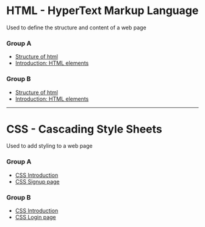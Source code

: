<h1>HTML - HyperText Markup Language</h1>
<div>Used to define the structure and content of a web page</div>
<h3>Group A</h3>
<ul>
  <li> <a href="./Group%20A/structure.html">Structure of html</a></li>
  <li><a href="./Group%20A/home.html">Introduction: HTML elements</a></li>
</ul>
<h3>Group B</h3>
<ul>
  <li> <a href="./Group%20B/structure.html">Structure of html</a></li>
  <li><a href="./Group%20B/home.html">Introduction: HTML elements</a></li>
</ul>
<hr>
<h1>CSS - Cascading Style Sheets</h1>
<div>Used to add styling to a web page</div>
<h3>Group A</h3>
<ul>
  <li> <a href="./Group%20A/structure.html">CSS Introduction</a></li>
  <li><a href="">CSS Signup page</a></li>
</ul>
<h3>Group B</h3>
<ul>
  <li> <a href="./Group%20A/structure.html">CSS Introduction</a></li>
  <li><a href="">CSS Login page</a></li>
</ul>
